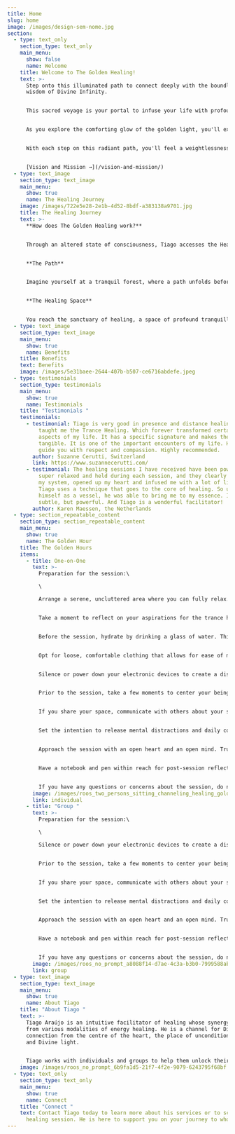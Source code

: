 ```yaml
---
title: Home
slug: home
image: /images/design-sem-nome.jpg
section:
  - type: text_only
    section_type: text_only
    main_menu:
      show: false
      name: Welcome
    title: Welcome to The Golden Healing!
    text: >-
      Step onto this illuminated path to connect deeply with the boundless
      wisdom of Divine Infinity.


      This sacred voyage is your portal to infuse your life with profound happiness and unfiltered joy. Picture yourself wrapped in the warm embrace of love, surrounded by the sweet melodies of laughter and the gentle harmony.


      As you explore the comforting glow of the golden light, you'll experience an overwhelming sense of serenity, heart-centeredness, and an unwavering alignment with your soul's purpose. This harmonious resonance will amplify your intuitive abilities and heighten your awareness of the world around you.


      With each step on this radiant path, you'll feel a weightlessness, as if you're carried effortlessly by a current of ease and grace. Embrace this journey, embrace the golden light, and let it lead you to a life filled with love, joy, and the essence of the Divine. Welcome to a life of ease and flow.


      [Vision and Mission →](/vision-and-mission/)
  - type: text_image
    section_type: text_image
    main_menu:
      show: true
      name: The Healing Journey
    image: /images/722e5e28-2e1b-4d52-8bdf-a383138a9701.jpg
    title: The Healing Journey
    text: >-
      **How does The Golden Healing work?** 


      Through an altered state of consciousness, Tiago accesses the Healers in the Spiritual World and channels the Divine Intelligence, that gives you what you need at that moment. Let your mind wander as we embark on the Healing Journey.


      **The Path**  


      Imagine yourself at a tranquil forest, where a path unfolds before you, bathed in a gentle, guiding golden light. With each step, you move deeper into the woods and the guiding light grows brilliant. And then, Golden Light appears, ascending towards the sky.  


      **The Healing Space**  


      You reach the sanctuary of healing, a space of profound tranquillity and renewal. Here, you can find solace and rejuvenation as a golden aura surrounds you and the Healers in the Spiritual World work with you.
  - type: text_image
    section_type: text_image
    main_menu:
      show: true
      name: Benefits
    title: Benefits
    text: Benefits
    image: /images/5e31baee-2644-407b-b507-ce6716abdefe.jpeg
  - type: testimonials
    section_type: testimonials
    main_menu:
      show: true
      name: Testimonials
    title: "Testimonials "
    testimonials:
      - testimonial: Tiago is very good in presence and distance healing sessions. He
          taught me the Trance Healing. Which forever transformed certain
          aspects of my life. It has a specific signature and makes the energy
          tangible. It is one of the important encounters of my life. He will
          guide you with respect and compassion. Highly recommended.
        author: Suzanne Cerutti, Switzerland
        link: https://www.suzannecerutti.com/
      - testimonial: The healing sessions I have received have been powerful. I felt
          super relaxed and held during each session, and they clearly opened up
          my system, opened up my heart and infused me with a lot of light.
          Tiago uses a technique that goes to the core of healing. So using
          himself as a vessel, he was able to bring me to my essence. It is
          subtle, but powerful. And Tiago is a wonderful facilitator!
        author: Karen Maessen, the Netherlands
  - type: section_repeatable_content
    section_type: section_repeatable_content
    main_menu:
      show: true
      name: The Golden Hour
    title: The Golden Hours
    items:
      - title: One-on-One
        text: >-
          Preparation for the session:\

          \

          Arrange a serene, uncluttered area where you can fully relax. Consider using soft lighting, playing soothing music, or lighting incense to create an inviting atmosphere.


          Take a moment to reflect on your aspirations for the trance healing session. Whether you seek physical healing, emotional release, or spiritual growth, having well-defined intentions will serve as your guiding light.


          Before the session, hydrate by drinking a glass of water. This not only fosters grounding but also ensures the smooth flow of energy during your healing journey.


          Opt for loose, comfortable clothing that allows for ease of movement and minimizes physical discomfort.


          Silence or power down your electronic devices to create a distraction-free environment. Ensure you won't be interrupted during this sacred time.


          Prior to the session, take a few moments to center your being. Engage in a brief meditation or deep breathing exercises to calm your mind and prepare for the transformative healing experience.


          If you share your space, communicate with others about your session and kindly request privacy and uninterrupted time.


          Set the intention to release mental distractions and daily concerns during the session. Create mental boundaries that enable you to focus solely on your healing journey.


          Approach the session with an open heart and an open mind. Trust the process and the guidance of your healing practitioner, as your receptivity can enhance the experience.


          Have a notebook and pen within reach for post-session reflections and to capture any valuable insights that may arise during or after the session.


          If you have any questions or concerns about the session, do not hesitate to discuss them with the healing practitioner. Clarifying your expectations will contribute to a smooth and fruitful experience.
        image: /images/roos_two_persons_sitting_channeling_healing_golden_light_c4ba8935-207a-4d9c-80f3-0b811e399004.png
        link: individual
      - title: "Group "
        text: >-
          Preparation for the session:\

          \

          Silence or power down your electronic devices to create a distraction-free environment. Ensure you won't be interrupted during this sacred time.


          Prior to the session, take a few moments to center your being. Engage in a brief meditation or deep breathing exercises to calm your mind and prepare for the transformative healing experience.


          If you share your space, communicate with others about your session and kindly request privacy and uninterrupted time.


          Set the intention to release mental distractions and daily concerns during the session. Create mental boundaries that enable you to focus solely on your healing journey.


          Approach the session with an open heart and an open mind. Trust the process and the guidance of your healing practitioner, as your receptivity can enhance the experience.


          Have a notebook and pen within reach for post-session reflections and to capture any valuable insights that may arise during or after the session.


          If you have any questions or concerns about the session, do not hesitate to discuss them with the healing practitioner. Clarifying your expectations will contribute to a smooth and fruitful experience.
        image: /images/roos_no_prompt_a8088f14-d7ae-4c3a-b3b0-7999588abe5f.png
        link: group
  - type: text_image
    section_type: text_image
    main_menu:
      show: true
      name: About Tiago
    title: "About Tiago "
    text: >-
      Tiago Araújo is an intuitive facilitator of healing whose synergy comes
      from various modalities of energy healing. He is a channel for Divine
      connection from the centre of the heart, the place of unconditional love
      and Divine light.


      Tiago works with individuals and groups to help them unlock their inner wisdom, and ignite their inner light. He firmly believes that everyone has the power to heal themselves and that his role is simply to facilitate and support you on your journey. Tiago’s approach is rooted in love, compassion, and acceptance.
    image: /images/roos_no_prompt_6b9fa1d5-21f7-4f2e-9079-6243795f68bf.png
  - type: text_only
    section_type: text_only
    main_menu:
      show: true
      name: Connect
    title: "Connect "
    text: Contact Tiago today to learn more about his services or to schedule a
      healing session. He is here to support you on your journey to wholeness.
---
```

